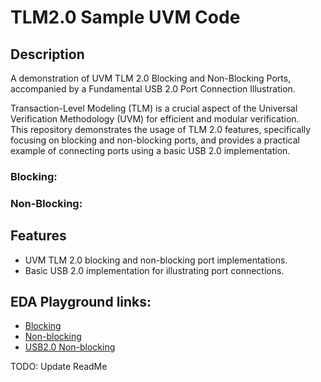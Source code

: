 # TLM2.0 Sample UVM Code
## Description 
A demonstration of UVM TLM 2.0 Blocking and Non-Blocking Ports, accompanied by a Fundamental USB 2.0 Port Connection Illustration.

Transaction-Level Modeling (TLM) is a crucial aspect of the Universal Verification Methodology (UVM) for efficient and modular verification. <br>This repository demonstrates the usage of TLM 2.0 features, specifically focusing on blocking and non-blocking ports, and provides a practical example of connecting ports using a basic USB 2.0 implementation. </br>

### Blocking:

### Non-Blocking:



## Features

- UVM TLM 2.0 blocking and non-blocking port implementations.
- Basic USB 2.0 implementation for illustrating port connections.

## EDA Playground links:
- [Blocking](https://www.edaplayground.com/x/sQyx)
- [Non-blocking](https://www.edaplayground.com/x/udAw)
- [USB2.0 Non-blocking](https://www.edaplayground.com/x/vhih)

TODO: Update ReadMe
